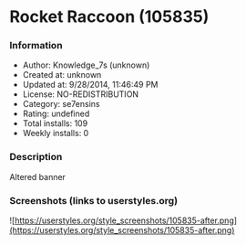 # Rocket Raccoon (105835)

### Information
- Author: Knowledge_7s (unknown)
- Created at: unknown
- Updated at: 9/28/2014, 11:46:49 PM
- License: NO-REDISTRIBUTION
- Category: se7ensins
- Rating: undefined
- Total installs: 109
- Weekly installs: 0


### Description
Altered banner


### Screenshots (links to userstyles.org)
![https://userstyles.org/style_screenshots/105835-after.png](https://userstyles.org/style_screenshots/105835-after.png)


